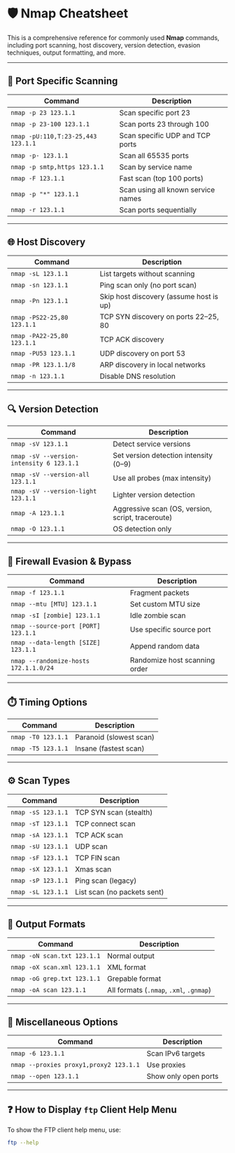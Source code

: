 # 🛡️ Nmap Cheatsheet

This is a comprehensive reference for commonly used **Nmap** commands, including port scanning, host discovery, version detection, evasion techniques, output formatting, and more.

---

## 📍 Port Specific Scanning

| Command | Description |
|--------|-------------|
| `nmap -p 23 123.1.1` | Scan specific port 23 |
| `nmap -p 23-100 123.1.1` | Scan ports 23 through 100 |
| `nmap -pU:110,T:23-25,443 123.1.1` | Scan specific UDP and TCP ports |
| `nmap -p- 123.1.1` | Scan all 65535 ports |
| `nmap -p smtp,https 123.1.1` | Scan by service name |
| `nmap -F 123.1.1` | Fast scan (top 100 ports) |
| `nmap -p "*" 123.1.1` | Scan using all known service names |
| `nmap -r 123.1.1` | Scan ports sequentially |

---

## 🌐 Host Discovery

| Command | Description |
|--------|-------------|
| `nmap -sL 123.1.1` | List targets without scanning |
| `nmap -sn 123.1.1` | Ping scan only (no port scan) |
| `nmap -Pn 123.1.1` | Skip host discovery (assume host is up) |
| `nmap -PS22-25,80 123.1.1` | TCP SYN discovery on ports 22–25, 80 |
| `nmap -PA22-25,80 123.1.1` | TCP ACK discovery |
| `nmap -PU53 123.1.1` | UDP discovery on port 53 |
| `nmap -PR 123.1.1/8` | ARP discovery in local networks |
| `nmap -n 123.1.1` | Disable DNS resolution |

---

## 🔍 Version Detection

| Command | Description |
|--------|-------------|
| `nmap -sV 123.1.1` | Detect service versions |
| `nmap -sV --version-intensity 6 123.1.1` | Set version detection intensity (0–9) |
| `nmap -sV --version-all 123.1.1` | Use all probes (max intensity) |
| `nmap -sV --version-light 123.1.1` | Lighter version detection |
| `nmap -A 123.1.1` | Aggressive scan (OS, version, script, traceroute) |
| `nmap -O 123.1.1` | OS detection only |

---

## 🧱 Firewall Evasion & Bypass

| Command | Description |
|--------|-------------|
| `nmap -f 123.1.1` | Fragment packets |
| `nmap --mtu [MTU] 123.1.1` | Set custom MTU size |
| `nmap -sI [zombie] 123.1.1` | Idle zombie scan |
| `nmap --source-port [PORT] 123.1.1` | Use specific source port |
| `nmap --data-length [SIZE] 123.1.1` | Append random data |
| `nmap --randomize-hosts 172.1.1.0/24` | Randomize host scanning order |

---

## ⏱️ Timing Options

| Command | Description |
|--------|-------------|
| `nmap -T0 123.1.1` | Paranoid (slowest scan) |
| `nmap -T5 123.1.1` | Insane (fastest scan) |

---

## ⚙️ Scan Types

| Command | Description |
|--------|-------------|
| `nmap -sS 123.1.1` | TCP SYN scan (stealth) |
| `nmap -sT 123.1.1` | TCP connect scan |
| `nmap -sA 123.1.1` | TCP ACK scan |
| `nmap -sU 123.1.1` | UDP scan |
| `nmap -sF 123.1.1` | TCP FIN scan |
| `nmap -sX 123.1.1` | Xmas scan |
| `nmap -sP 123.1.1` | Ping scan (legacy) |
| `nmap -sL 123.1.1` | List scan (no packets sent) |

---

## 📝 Output Formats

| Command | Description |
|--------|-------------|
| `nmap -oN scan.txt 123.1.1` | Normal output |
| `nmap -oX scan.xml 123.1.1` | XML format |
| `nmap -oG grep.txt 123.1.1` | Grepable format |
| `nmap -oA scan 123.1.1` | All formats (`.nmap`, `.xml`, `.gnmap`) |

---

## 🧩 Miscellaneous Options

| Command | Description |
|--------|-------------|
| `nmap -6 123.1.1` | Scan IPv6 targets |
| `nmap --proxies proxy1,proxy2 123.1.1` | Use proxies |
| `nmap --open 123.1.1` | Show only open ports |

---

## ❓ How to Display `ftp` Client Help Menu

To show the FTP client help menu, use:

```bash
ftp --help
